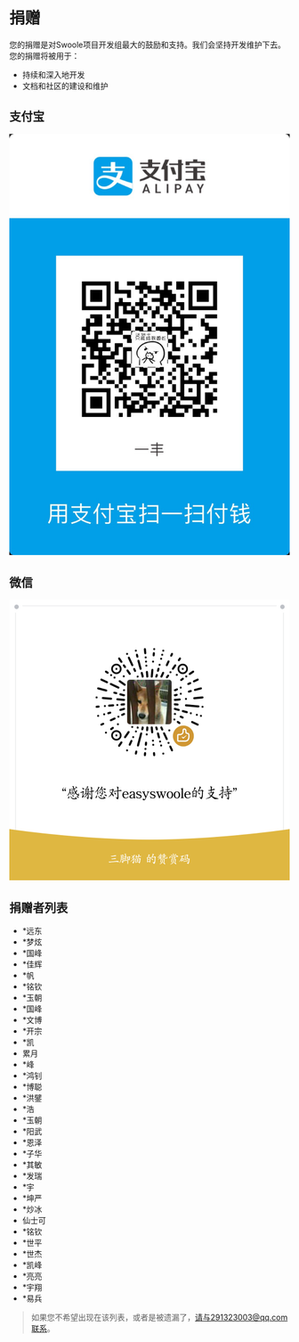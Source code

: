 # 捐赠
您的捐赠是对Swoole项目开发组最大的鼓励和支持。我们会坚持开发维护下去。 您的捐赠将被用于：

  - 持续和深入地开发
  - 文档和社区的建设和维护
## 支付宝
![捐赠](Resource/donate.png)
## 微信
![捐赠](Resource/wx_donate.png)

## 捐赠者列表
* *远东
* *梦炫
* *国峰
* *佳辉
* *帆
* *铭钦
* *玉朝
* *国峰
* *文博
* *开宗
* *凯
* 累月
* *峰
* *鸿钊
* *博聪
* *洪鐾
* *浩
* *玉朝
* *阳武
* *恩泽
* *子华
* *其敏
* *发瑞
* *宇
* *坤严
* *炒冰
* 仙士可
* *铭钦
* *世平
* *世杰
* *凯峰
* *亮亮
* *宇翔
* *易兵




> 如果您不希望出现在该列表，或者是被遗漏了，请与291323003@qq.com联系。